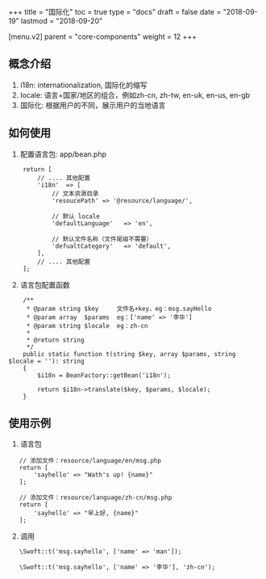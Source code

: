 +++
title = "国际化"
toc = true
type = "docs"
draft = false
date = "2018-09-19"
lastmod = "2018-09-20"

[menu.v2]
  parent = "core-components"
  weight = 12
+++

## 概念介绍

1. i18n: internationalization, 国际化的缩写
2. locale: 语言+国家/地区的组合，例如zh-cn, zh-tw, en-uk, en-us, en-gb
3. 国际化: 根据用户的不同，展示用户的当地语言

## 如何使用
1. 配置语言包:  app/bean.php
```
    return [
        // .... 其他配置
        'i18n'  => [
            // 文本资源目录
            'resoucePath' => '@resource/language/',
    
            // 默认 locale
            'defaultLanguage'   => 'en',
    
            // 默认文件名称（文件尾缀不需要）
            'defualtCategory'   => 'default',
        ],
        // .... 其他配置
    ];
```
2. 语言包配置函数
```
    /**
     * @param string $key     文件名+key，eg：msg.sayHello
     * @param array  $params  eg：['name' => '李华']
     * @param string $locale  eg：zh-cn
     *
     * @return string
     */
    public static function t(string $key, array $params, string $locale = ''): string
    {
        $i18n = BeanFactory::getBean('i18n');

        return $i18n->translate($key, $params, $locale);
    }
```

## 使用示例
1. 语言包
```
   // 添加文件：resource/language/en/msg.php
   return [
       'sayhello' => "Wath's up! {name}"
   ];
   
   // 添加文件：resource/language/zh-cn/msg.php
   return [
       'sayhello' => "早上好, {name}"
   ];
```
2. 调用
```
   \Swoft::t('msg.sayhello', ['name' => 'man']);

   \Swoft::t('msg.sayhello', ['name' => '李华'], 'zh-cn');
```
